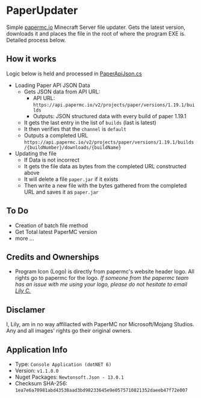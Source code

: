 <h1>PaperUpdater</h1>
Simple <a href="https://papermc.io/downloads" target="_blank">papermc.io</a> Minecraft Server file updater. Gets the latest version, downloads it and places the file in the root of where the program EXE is. Detailed process below.

<h2>How it works</h2>
Logic below is held and processed in <a href="PaperConsoleUpdater/PaperApiJson.cs">PaperApiJson.cs</a>
<ul>
	<li>Loading Paper API JSON Data
		<ul>
			<li>Gets JSON data from API URL:
				<ul>
					<li>API URL: <code>https://api.papermc.io/v2/projects/paper/versions/1.19.1/builds</code></li>
					<li>Outputs: JSON structured data with every build of paper 1.19.1</li>
				</ul>
			</li>
			<li>It gets the last entry in the list of <code>builds</code> (last is latest)</li>
			<li>It then verifies that the <code>channel</code> is <code>default</code></li>
			<li>Outputs a completed URL <code>https://api.papermc.io/v2/projects/paper/versions/1.19.1/builds/{buildNumber}/downloads/{buildName}</code></li>
		</ul>
	</li>
	<li>Updating the file
		<ul>
			<li>If Data is not incorrect</li>
			<li>It gets the file data as bytes from the completed URL constructed above</li>
			<li>It will delete a file <code>paper.jar</code> if it exists</li>
			<li>Then write a new file with the bytes gathered from the completed URL and saves it as <code>paper.jar</code></li>
		</ul>
	</li>
</ul>

<h2>To Do</h2>
<ul>
	<li>Creation of batch file method</li>
	<li>Get Total latest PaperMC version</li>
	<li>more ...</li>
</ul>

<h2>Credits and Ownerships</h2>
<ul>
	<li>Program Icon (Logo) is directly from papermc's website header logo. All rights go to papermc for the logo. <i>If someone from the papermc team has an issue with me using your logo, please do not hesitate to email <a href="mailto:admin@mintlily.lgbt">Lily C.</a></i></li>
</ul>

<h2>Disclamer</h2>
I, Lily, am in no way affiliacted with PaperMC nor Microsoft/Mojang Studios. Any and all images' rights go their original owners.<br>

<h2>Application Info</h2>
<ul>
	<li>Type: <code>Console Application (dotNET 6)</code></li>
	<li>Version: <code>v1.1.0.0</code></li>
	<li>Nuget Packages: <code>Newtonsoft.Json - 13.0.1</code></li>
	<li>Checksum SHA-256: <code>1ea7e6a70981abd43538aad3bd98233645e9e0575710821352daeeb47f72e007</code></li>
</ul>